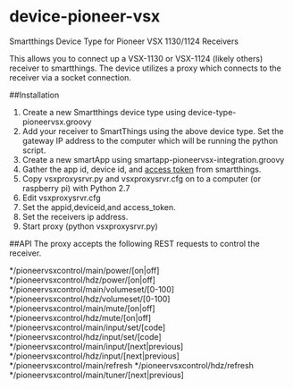 # device-pioneer-vsx
Smartthings Device Type for Pioneer VSX 1130/1124 Receivers


This allows you to connect up a VSX-1130 or VSX-1124 (likely others) receiver to smartthings.  The device utilizes a proxy which connects to the receiver via a socket connection.  


##Installation
1.  Create a new Smartthings device type using device-type-pioneervsx.groovy
2.  Add your receiver to SmartThings using the above device type. Set the gateway IP address to the computer which will be running the python script.
3.  Create a new smartApp using smartapp-pioneervsx-integration.groovy
4.  Gather the app id, device id, and [access token](http://docs.smartthings.com/en/latest/smartapp-web-services-developers-guide/tutorial-part2.html#get-an-access-token) from smartthings.
5.  Copy vsxproxysrvr.py and vsxproxysrvr.cfg on to a computer (or raspberry pi) with Python 2.7
6.  Edit vsxproxysrvr.cfg
7.  Set the appid,deviceid,and access_token.
8.  Set the receivers ip address.
9.  Start proxy (python vsxproxysrvr.py)


##API
The proxy accepts the following REST requests to control the receiver.

*/pioneervsxcontrol/main/power/[on|off]
*/pioneervsxcontrol/hdz/power/[on|off]
*/pioneervsxcontrol/main/volumeset/[0-100]
*/pioneervsxcontrol/hdz/volumeset/[0-100]
*/pioneervsxcontrol/main/mute/[on|off]
*/pioneervsxcontrol/hdz/mute/[on|off]
*/pioneervsxcontrol/main/input/set/[code]
*/pioneervsxcontrol/hdz/input/set/[code]
*/pioneervsxcontrol/main/input/[next|previous]
*/pioneervsxcontrol/hdz/input/[next|previous]
*/pioneervsxcontrol/main/refresh
*/pioneervsxcontrol/hdz/refresh
*/pioneervsxcontrol/main/tuner/[next|previous]
